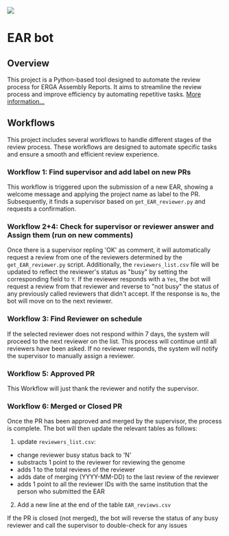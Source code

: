 ![](https://github.com/ERGA-consortium/EARs/blob/main/misc/EAR_bot_logo.png)

# EAR bot


## Overview

This project is a Python-based tool designed to automate the review process for ERGA Assembly Reports. It aims to streamline the review process and improve efficiency by automating repetitive tasks.
[More information...]()

## Workflows

This project includes several workflows to handle different stages of the review process. These workflows are designed to automate specific tasks and ensure a smooth and efficient review experience.

### Workflow 1: Find supervisor and add label on new PRs

This workflow is triggered upon the submission of a new EAR, showing a welcome message and applying the project name as label to the PR. Subsequently, it finds a supervisor based on `get_EAR_reviewer.py` and requests a confirmation.

### Workflow 2+4: Check for supervisor or reviewer answer and Assign them (run on new comments)

Once there is a supervisor repling 'OK' as comment, it will automatically request a review from one of the reviewers determined by the `get_EAR_reviewer.py` script. Additionally, the `reviewers_list.csv` file will be updated to reflect the reviewer's status as "busy" by setting the corresponding field to `Y`.
If the reviewer responds with a `Yes`, the bot will request a review from that reviewer and reverse to "not busy" the status of any previously called reviewers that didn't accept. If the response is `No`, the bot will move on to the next reviewer.

### Workflow 3: Find Reviewer on schedule

If the selected reviewer does not respond within 7 days, the system will proceed to the next reviewer on the list. This process will continue until all reviewers have been asked. If no reviewer responds, the system will notify the supervisor to manually assign a reviewer.

### Workflow 5: Approved PR

This Workflow will just thank the reviewer and notify the supervisor.

### Workflow 6: Merged or Closed PR

Once the PR has been approved and merged by the supervisor, the process is complete. The bot will then update the relevant tables as follows:

1. update `reviewers_list.csv`:

- change reviewer busy status back to 'N'
- substracts 1 point to the reviewer for reviewing the genome
- adds 1 to the total reviews of the reviewer
- adds date of merging (YYYY-MM-DD) to the last review of the reviewer
- adds 1 point to all the reviewer IDs with the same institution that the person who submitted the EAR

2. Add a new line at the end of the table `EAR_reviews.csv`

If the PR is closed (not merged), the bot will reverse the status of any busy reviewer and call the supervisor to double-check for any issues
